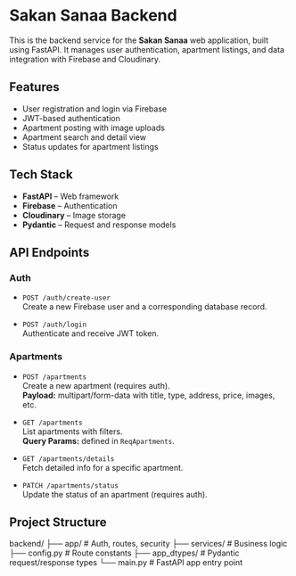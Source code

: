 # Sakan Sanaa Backend

This is the backend service for the **Sakan Sanaa** web application, built using FastAPI. It manages user authentication, apartment listings, and data integration with Firebase and Cloudinary.

## Features

- User registration and login via Firebase
- JWT-based authentication
- Apartment posting with image uploads
- Apartment search and detail view
- Status updates for apartment listings

## Tech Stack

- **FastAPI** – Web framework
- **Firebase** – Authentication
- **Cloudinary** – Image storage
- **Pydantic** – Request and response models

## API Endpoints

### Auth

- `POST /auth/create-user`  
  Create a new Firebase user and a corresponding database record.

- `POST /auth/login`  
  Authenticate and receive JWT token.

### Apartments

- `POST /apartments`  
  Create a new apartment (requires auth).  
  **Payload:** multipart/form-data with title, type, address, price, images, etc.

- `GET /apartments`  
  List apartments with filters.  
  **Query Params:** defined in `ReqApartments`.

- `GET /apartments/details`  
  Fetch detailed info for a specific apartment.

- `PATCH /apartments/status`  
  Update the status of an apartment (requires auth).

## Project Structure
backend/
├── app/ # Auth, routes, security
├── services/ # Business logic
├── config.py # Route constants
├── app_dtypes/ # Pydantic request/response types
└── main.py # FastAPI app entry point
